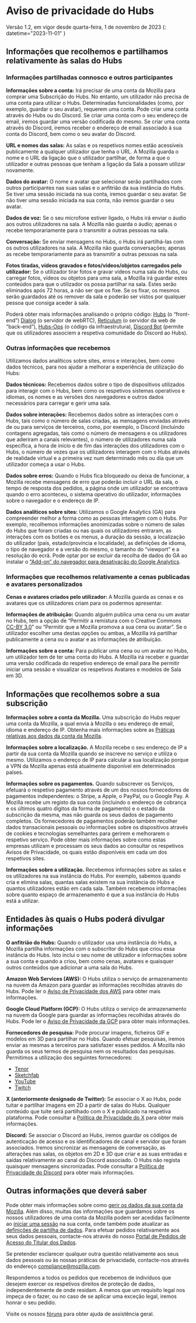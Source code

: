 # Aviso de privacidade do Hubs
Versão 1.2, em vigor desde quarta-feira, 1 de novembro de 2023
{: datetime="2023-11-01" }

## Informações que recolhemos e partilhamos relativamente às salas do Hubs

### Informações partilhadas connosco e outros participantes
__Informações sobre a conta:__ Irá precisar de uma conta da Mozilla para comprar uma Subscrição do Hubs. No entanto, um utilizador não precisa de uma conta para utilizar o Hubs. Determinadas funcionalidades (como, por exemplo, guardar o seu avatar), requerem uma conta. Pode criar uma conta através do Hubs ou do Discord. Se criar uma conta com o seu endereço de email, iremos guardar uma versão codificada do mesmo. Se criar uma conta através do Discord, iremos receber o endereço de email associado à sua conta do Discord, bem como o seu avatar do Discord.

__URL e nomes das salas:__ As salas e os respetivos nomes estão acessíveis publicamente a qualquer utilizador que tenha o URL. A Mozilla guarda o nome e o URL da ligação que o utilizador partilhar, de forma a que o utilizador e outras pessoas que tenham a ligação da Sala a possam utilizar novamente.

__Dados do avatar:__ O nome e avatar que selecionar serão partilhados com outros participantes nas suas salas e o anfitrião da sua instância do Hubs. Se tiver uma sessão iniciada na sua conta, iremos guardar o seu avatar. Se não tiver uma sessão iniciada na sua conta, não iremos guardar o seu avatar.

__Dados de voz:__ Se o seu microfone estiver ligado, o Hubs irá enviar o áudio aos outros utilizadores na sala. A Mozilla não guarda o áudio; apenas o recebe temporariamente para o transmitir a outras pessoas na sala.

__Conversação:__ Se enviar mensagens no Hubs, o Hubs irá partilhá-las com os outros utilizadores na sala. A Mozilla não guarda conversações; apenas as recebe temporariamente para as transmitir a outras pessoas na sala.

__Fotos tiradas, vídeos gravados e fotos/vídeos/objetos carregados pelo utilizador:__ Se o utilizador tirar fotos e gravar vídeos numa sala do Hubs, ou carregar fotos, vídeos ou objetos para uma sala, a Mozilla irá guardar estes conteúdos para que o utilizador os possa partilhar na sala. Estes serão eliminados após 72 horas, a não ser que os fixe. Se os fixar, os mesmos serão guardados até os remover da sala e poderão ser vistos por qualquer pessoa que consiga aceder à sala.

Poderá obter mais informações analisando o próprio código: [Hubs](https://github.com/mozilla/hubs) (o “front-end”) [Dialog](https://github.com/mozilla/dialog/) (o servidor de webRTC), [Reticulum](https://github.com/mozilla/reticulum) (o servidor da web de “back-end”), [Hubs-Ops](https://github.com/mozilla/hubs-ops) (o código da infraestrutura), [Discord Bot](https://github.com/MozillaReality/hubs-discord-bot) (permite que os utilizadores associem a respetiva comunidade do Discord ao Hubs).

### Outras informações que recebemos
Utilizamos dados analíticos sobre sites, erros e interações, bem como dados técnicos, para nos ajudar a melhorar a experiência de utilização do Hubs:

__Dados técnicos:__ Recebemos dados sobre o tipo de dispositivos utilizados para interagir com o Hubs, bem como os respetivos sistemas operativos e idiomas, os nomes e as versões dos navegadores e outros dados necessários para carregar e gerir uma sala. 

__Dados sobre interações:__ Recebemos dados sobre as interações com o Hubs, tais como o número de salas criadas, as mensagens enviadas através de ou para serviços de terceiros, como, por exemplo, o Discord (incluindo contagens agregadas, tais como o número de mensagens e os utilizadores que aderiram a canais relevantes), o número de utilizadores numa sala específica, a hora de início e de fim das interações dos utilizadores com o Hubs, o número de vezes que os utilizadores interagem com o Hubs através de realidade virtual e a primeira vez num determinado mês ou dia que um utilizador começa a usar o Hubs. 

__Dados sobre erros:__ Quando o Hubs fica bloqueado ou deixa de funcionar, a Mozilla recebe mensagens de erro que poderão incluir o URL da sala, o tempo de resposta dos pedidos, a página onde um utilizador se encontrava quando o erro aconteceu, o sistema operativo do utilizador, informações sobre o navegador e o endereço de IP.

__Dados analíticos sobre sites:__ Utilizamos o Google Analytics (GA) para compreender melhor a forma como as pessoas interagem com o Hubs. Por exemplo, recolhemos informações anonimizadas sobre o número de salas do Hubs que foram criadas ou nas quais os utilizadores entraram, as interações com os botões e os menus, a duração da sessão, a localização do utilizador (país, estado/província e localidade), as definições de idioma, o tipo de navegador e a versão do mesmo, o tamanho do “viewport” e a resolução do ecrã. Pode optar por se excluir da recolha de dados do GA ao instalar o [“Add-on” do navegador para desativação do Google Analytics](https://tools.google.com/dlpage/gaoptout).

### Informações que recolhemos relativamente a cenas publicadas e avatares personalizados
__Cenas e avatares criados pelo utilizador:__ A Mozilla guarda as cenas e os avatares que os utilizadores criam para os podermos apresentar.

__Informações de atribuição:__ Quando alguém publica uma cena ou um avatar no Hubs, tem a opção de “Permitir a remistura com o Creative Commons [CC-BY 3.0](https://creativecommons.org/licenses/by/3.0/)” ou “Permitir que a Mozilla promova a sua cena ou avatar”. Se o utilizador escolher uma destas opções ou ambas, a Mozilla irá partilhar publicamente a cena ou o avatar e as informações de atribuição.

__Informações sobre a conta:__ Para publicar uma cena ou um avatar no Hubs, um utilizador tem de ter uma conta do Hubs. A Mozilla irá receber e guardar uma versão codificada do respetivo endereço de email para lhe permitir iniciar uma sessão e visualizar os respetivos Avatares e modelos de Sala em 3D.

## Informações que recolhemos sobre a sua subscrição
__Informações sobre a conta da Mozilla.__ Uma subscrição do Hubs requer uma conta da Mozilla, a qual envia à Mozilla o seu endereço de email, idioma e endereço de IP. Obtenha mais informações sobre as [Práticas relativas aos dados da conta da Mozilla](https://www.mozilla.org/privacy/mozilla-accounts).

__Informações sobre a localização.__ A Mozilla recebe o seu endereço de IP a partir da sua conta da Mozilla quando se inscreve no serviço e utiliza o mesmo. Utilizamos o endereço de IP para calcular a sua localização porque a VPN da Mozilla apenas está atualmente disponível em determinados países.

__Informações sobre os pagamentos.__ Quando subscrever os Serviços, efetuará o respetivo pagamento através de um dos nossos fornecedores de pagamentos independentes: o Stripe, a Apple, o PayPal, ou o Google Pay. A Mozilla recebe um registo da sua conta (incluindo o endereço de cobrança e os últimos quatro dígitos da forma de pagamento) e o estado da subscrição da mesma, mas não guarda os seus dados de pagamento completos. Os fornecedores de pagamentos poderão também recolher dados transacionais pessoais ou informações sobre os dispositivos através de cookies e tecnologias semelhantes para gerirem e melhorarem o respetivo serviço. Pode obter mais informações sobre como estas empresas utilizam e processam os seus dados ao consultar os respetivos Avisos de Privacidade, os quais estão disponíveis em cada um dos respetivos sites.

__Informações sobre a utilização.__ Recebemos informações sobre as salas e os utilizadores na sua instância do Hubs. Por exemplo, sabemos quando cria e elimina salas, quantas salas existem na sua instância do Hubs e quantos utilizadores estão em cada sala. Também recebemos informações sobre quanto espaço de armazenamento é que a sua instância do Hubs está a utilizar.

## Entidades às quais o Hubs poderá divulgar informações
__O anfitrião do Hubs:__ Quando o utilizador usa uma instância do Hubs, a Mozilla partilha informações com o subscritor do Hubs que criou essa instância do Hubs. Isto inclui o seu nome de utilizador e informações sobre a sua conta e quando a criou, bem como cenas, avatares e quaisquer outros conteúdos que adicionar a uma sala do Hubs.  

__Amazon Web Services (AWS):__ O Hubs utiliza o serviço de armazenamento na nuvem da Amazon para guardar as informações recolhidas através do Hubs. Pode ler o [Aviso de Privacidade dos AWS](https://aws.amazon.com/privacy/) para obter mais informações.

__Google Cloud Platform (GCP):__ O Hubs utiliza o serviço de armazenamento na nuvem da Google para guardar as informações recolhidas através do Hubs. Pode ler o [Aviso de Privacidade da GCP](https://cloud.google.com/terms/cloud-privacy-notice) para obter mais informações.

__Fornecedores de pesquisa:__ Pode procurar imagens, ficheiros GIF e modelos em 3D para partilhar no Hubs. Quando efetuar pesquisas, iremos enviar as mesmas a terceiros para satisfazer esses pedidos. A Mozilla não guarda os seus termos de pesquisa nem os resultados das pesquisas. Permitimos a utilização dos seguintes fornecedores:
* [Tenor](https://tenor.com/legal-privacy)
* [Sketchfab](https://sketchfab.com/privacy)
* [YouTube](https://policies.google.com/privacy)
* [Twitch](https://www.twitch.tv/p/legal/privacy-policy/)

__X (anteriormente designado de Twitter):__ Se associar o X ao Hubs, pode tuitar e partilhar imagens em 2D a partir de salas do Hubs. Qualquer conteúdo que tuite será partilhado com o X e publicado na respetiva plataforma. Pode consultar a [Política de Privacidade do X](https://twitter.com/privacy) para obter mais informações.

__Discord:__ Se associar o Discord ao Hubs, iremos guardar os códigos de autenticação de acesso e os identificadores de canal e servidor que foram associados. Iremos sincronizar as mensagens de conversação, as alterações nas salas, os objetos em 2D e 3D que criar e as suas entradas e saídas relativamente ao canal do Discord associado. O Hubs não regista quaisquer mensagens sincronizadas. Pode consultar a [Política de Privacidade do Discord](https://discordapp.com/privacy) para obter mais informações.

## Outras informações que deverá saber

Pode obter mais informações sobre como [gerir os dados da sua conta da Mozilla](https://support.mozilla.org/kb/firefox-accounts-managing-account-data). Além disso, muitas das informações que guardamos sobre os nossos utilizadores de uma conta da Mozilla podem ser acedidas facilmente ao [iniciar uma sessão](https://accounts.firefox.com/signin) na sua conta, onde também pode atualizar as [definições de partilha de dados](https://accounts.firefox.com/settings/). Para efetuar pedidos relativamente aos seus dados pessoais, contacte-nos através do nosso [Portal de Pedidos de Acesso do Titular dos Dados](https://privacyportal.onetrust.com/webform/1350748f-7139-405c-8188-22740b3b5587/4ba08202-2ede-4934-a89e-f0b0870f95f0).

Se pretender esclarecer qualquer outra questão relativamente aos seus dados pessoais ou às nossas práticas de privacidade, contacte-nos através do endereço compliance@mozilla.com.

Respondemos a todos os pedidos que recebemos de indivíduos que desejem exercer os respetivos direitos de proteção de dados, independentemente de onde residam. A menos que um requisito legal nos impeça de o fazer, ou no caso de se aplicar uma exceção legal, iremos honrar o seu pedido.

Visite os nossos [fóruns](https://support.mozilla.org/) para obter ajuda de assistência geral.
